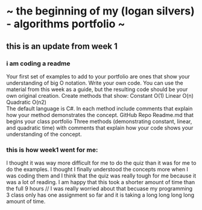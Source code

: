 # ~ the beginning of my (logan silvers) - algorithms portfolio ~
## this is an update from week 1
### i am coding a readme
Your first set of examples to add to your portfolio are ones that show your understanding of big O notation.
Write your own code. You can use the material from this week as a guide, but the resulting code should be your own original creation.
Create methods that show:
Constant O(1)
Linear O(n)
Quadratic O(n2)  
The default language is C#.
In each method include comments that explain how your method demonstrates the concept.
GitHub Repo 
Readme.md that begins your class portfolio
Three methods (demonstrating constant, linear, and quadratic time) with comments that explain how your code shows your understanding of the concept.
### this is how week1 went for me:
I thought it was way more difficult for me to do the quiz than it was for me to do the examples. I thought I finally understood the concepts more when I was coding them and I think that the quiz was really tough for me because it was a lot of reading.
I am happy that this took a shorter amount of time than the full 9 hours // I was really worried about that becuase my programming 3 class only has one assignment so far and it is taking a long long long long amount of time. 
